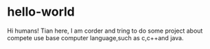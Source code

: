 # hello-world
Hi humans!
Tian here, I am corder and tring to do some project about compete use base computer language,such 
as c,c++and java. 

